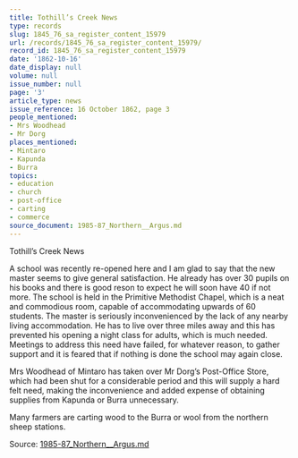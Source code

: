```yaml
---
title: Tothill’s Creek News
type: records
slug: 1845_76_sa_register_content_15979
url: /records/1845_76_sa_register_content_15979/
record_id: 1845_76_sa_register_content_15979
date: '1862-10-16'
date_display: null
volume: null
issue_number: null
page: '3'
article_type: news
issue_reference: 16 October 1862, page 3
people_mentioned:
- Mrs Woodhead
- Mr Dorg
places_mentioned:
- Mintaro
- Kapunda
- Burra
topics:
- education
- church
- post-office
- carting
- commerce
source_document: 1985-87_Northern__Argus.md
---
```


Tothill’s Creek News

A school was recently re-opened here and I am glad to say that the new master seems to give general satisfaction.  He already has over 30 pupils on his books and there is good reson to expect he will soon have 40 if not more.  The school is held in the Primitive Methodist Chapel, which is a neat and commodious room, capable of accommodating upwards of 60 students.  The master is seriously inconvenienced by the lack of any nearby living accommodation.  He has to live over three miles away and this has prevented his opening a night class for adults, which is much needed.  Meetings to address this need have failed, for whatever reason, to gather support and it is feared that if nothing is done the school may again close.

Mrs Woodhead of Mintaro has taken over Mr Dorg’s Post-Office Store, which had been shut for a considerable period and this will supply a hard felt need, making the inconvenience and added expense of obtaining supplies from Kapunda or Burra unnecessary.

Many farmers are carting wood to the Burra or wool from the northern sheep stations.

Source: [1985-87_Northern__Argus.md](/downloads/markdown/1985-87_Northern__Argus.md)
